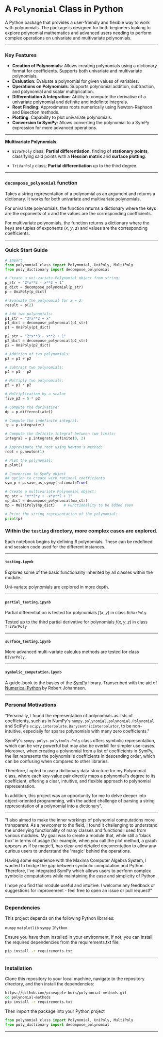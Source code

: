 # A `Polynomial` Class in Python

A Python package that provides a user-friendly and flexible way to work with polynomials. The package is designed for both beginners looking to explore polynomial mathematics and advanced users needing to perform complex operations on univariate and multivariate polynomials. 

----

### Key Features

- **Creation of Polynomials**: Allows creating polynomials using a dictionary format for coefficients. Supports both univariate and multivariate polynomials.
- **Evaluation**: Evaluate a polynomial for given values of variables.
- **Operations on Polynomials**: Supports polynomial addition, subtraction, and polynomial and scalar multiplication.
- **Differentiation & Integration**: Ability to compute the derivative of a univariate polynomial and definite and indefinite integrals.
- **Root Finding**: Approximates roots numerically using Newton-Raphson and Bisection methods.
- **Plotting**: Capability to plot univariate polynomials.
- **Conversion to SymPy**: Allows converting the polynomial to a SymPy expression for more advanced operations.
----
**Multivariate Polynomials**: 
- `BiVarPoly` class;
**Partial differentiation**, finding of **stationary points**, classifying said points with a **Hessian matrix** and **surface plotting**.

- `TriVarPoly` class;
**Partial differentiation** up to the third degree.

----

### `decompose_polynomial` function

Takes a string representation of a polynomial as an argument and returns a dictionary. It works for both univariate and multivariate polynomials.

For univariate polynomials, the function returns a dictionary where the keys are the exponents of $x$ and the values are the corresponding coefficients.

For multivariate polynomials, the function returns a dictionary where the keys are tuples of exponents ($x$, $y$, $z$) and values are the corresponding coefficients.

----

### Quick Start Guide
```python
# Import
from polynomial_class import Polynomial, UniPoly, MultiPoly
from poly_dictionary import decompose_polynomial

# Create a uni-variate Polynomial object from string:
p_str = "2*x**3 - x**2 + 1"
p_dict = decompose_polynomial(p_str)
p = UniPoly(p_dict)

# Evaluate the polynomial for x = 2:
result = p(2)

# Add two polynomials:
p1_str = "3*x**2 + x"
p1_dict = decompose_polynomial(p1_str)
p1 = UniPoly(p1_dict)

p2_str = "2*x**3 - x**2 + 1"
p2_dict = decompose_polynomial(p2_str)
p2 = UniPoly(p2_dict)

# Addition of two polynomials:
p3 = p1 + p2

# Subtract two polynomials:
p4 = p1 - p2

# Multiply two polynomials:
p5 = p1 * p2

# Multiplication by a scalar
five_p2 = 5 * p2

# Compute the derivative:
dp = p.differentiate()

# Compute the indefinite integral:
ip = p.integrate()

# Compute the definite integral between two limits:
integral = p.integrate_definite(0, 2)

# Approximate the root using Newton's method:
root = p.newton(1)

# Plot the polynomial:
p.plot()

# Conversion to SymPy object
## option to create with rational coefficients
sym_p = p.save_as_sympy(rational=True)

# Create a multivariate Polynomial object:
mp_str = "x**2*y + -x*y**2 + 1"
mp_dict = decompose_polynomial(mp_str)
mp = MultiPoly(mp_dict)    # Functionality to be added soon

# Print the string representation of the polynomial:
print(p)
```
### Within the `testing` directory, more complex cases are explored. 

Each notebook begins by defining 6 polynomials. These can be redefined and session code used for the different instances.

----

#### `testing.ipynb`

Explores some of the basic functionality inherited by all classes within the module.

Uni-variate polynomials are explored in more depth.

----

#### `partial_testing.ipynb`

Partial differentiation is tested for polynomials $f(x,y)$ in class `BiVarPoly`.

Tested up to the third partial derivative for polynomials $f(x,y,z)$ in class `TriVarPoly`

----

#### `surface_testing.ipynb`

More advanced multi-variate calculus methods are tested for class `BiVarPoly`.

----

#### `symbolic_computation.ipynb`

A guide-book to the basics of the [SymPy](https://docs.sympy.org/latest/index.html) library. 
Transcribed with the aid of [Numerical Python](https://jrjohansson.github.io/numericalpython.html) by Robert Johannson.

----

### Personal Motivations

"Personally, I found the representation of polynomials as lists of coefficients, such as in NumPy's `numpy.polynomial.polynomial.Polynomial` and SciPy's `scipy.interpolate.BarycentricInterpolator`, to be non-intuitive, especially for sparse polynomials with many zero coefficients."

SymPy's `sympy.polys.polytools.Poly` class offers symbolic representation, which can be very powerful but may also be overkill for simpler use-cases. Moreover, when creating a polynomial from a list of coefficients in SymPy, the list represents the polynomial's coefficients in descending order, which can be confusing when compared to other libraries.

Therefore, I opted to use a dictionary data structure for my Polynomial class, where each key-value pair directly maps a polynomial's degree to its coefficient, offering a clear, intuitive, and flexible approach to polynomial representation.

In addition, this project was an opportunity for me to delve deeper into object-oriented programming, with the added challenge of parsing a string representation of a polynomial into a dictionary".

----

"I also aimed to make the inner workings of polynomial computations more transparent. As a newcomer to the field, I found it challenging to understand the underlying functionality of many classes and functions I used from various modules. My goal was to create a module that, while still a 'black box' in terms of usage (for example, when you call the plot method, a graph appears as if by magic!), has clear and detailed documentation to allow any curious users to understand the 'magic' behind the operations.

Having some experience with the Maxima Computer Algebra System, I wanted to bridge the gap between symbolic computation and Python. Therefore, I've integrated SymPy which allows users to perform complex symbolic computations while maintaining the ease and simplicity of Python.

I hope you find this module useful and intuitive. I welcome any feedback or suggestions for improvement - feel free to open an issue or pull request!"

----

### Dependencies

This project depends on the following Python libraries:

`numpy`
`matplotlib`
`sympy`
`IPython`

Ensure you have them installed in your environment. If not, you can install the required dependencies from the requirements.txt file:

```bash
pip install -r requirements.txt
```

----

### Installation

Clone this repository to your local machine, navigate to the repository directory, and then install the dependencies:

```bash
https://github.com/pineapple-bois/polynomial-methods.git
cd polynomial-methods
pip install -r requirements.txt
```
Then import the package into your Python project
```python
from polynomial_class import Polynomial, UniPoly, MultiPoly
from poly_dictionary import decompose_polynomial
```

----
